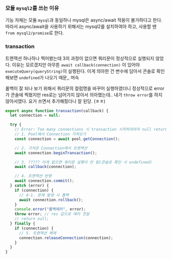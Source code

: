 ### 모듈 `mysql2`를 쓰는 이유

기능 자체는 모듈 `mysql`과 동일하나 mysql은 async/await 적용이 불가하다고 한다. 따라서 async/await을 사용하기 위해서는 mysql2를 설치하여야 하고, 사용할 땐 `from mysql2/promise`로 한다.
<br>

### transaction

트랜잭션 하나하나 찍어봤는데 3의 과정이 없으면 쿼리문이 정상적으로 실행되지 않았다. 이유는 모르겠지만 아무튼 `await callback(connection)` 이 있어야 `executeQuery(queryString)`이 실행된다. 이게 의아한 건 변수에 담아서 콘솔로 확인해보면 `undefined`가 나오기 때문,, 머슥<br>

롤백이 잘 되나 보기 위해서 쿼리문의 컬럼명을 바꾸어 실행하였더니 정상적으로 error가 콘솔에 찍혔지만 res로는 넘어가지 않아서 의아했는데.. 내가 `throw error`를 하지 않아서였다. 요거 쓰면서 추가해줬더니 잘 된당. (ㅎㅎ)

```javascript
export async function transaction(callback) {
  let connection = null;

  try {
    // Error: Too many connections 시 transaction 시작하자마자 null return
    // 1. Pool에서 Connection 가져오기
    const connection = await pool.getConnection();

    // 2. 가져온 Connection에서 트랜잭션
    await connection.beginTransaction();

    // 3. ????? 이게 없으면 쿼리문 실행이 안 됨(콘솔로 확인 시 undefined)
    await callback(connection);

    // 4. 트랜잭션 반영
    await connection.commit();
  } catch (error) {
    if (connection) {
      // 4-1. 문제 발생 시 롤백
      await connection.rollback();
    }
    console.error("롤백에러", error);
    throw error; // res 값으로 에러 전달
    // return null;
  } finally {
    if (connection) {
      // 5. 트랜잭션 해제
      connection.releaseConnection(connection);
    }
  }
}
```
